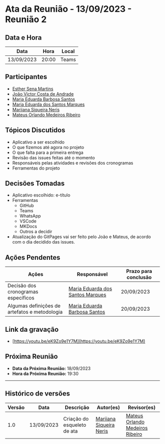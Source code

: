 # Ata da Reunião - 13/09/2023 - Reunião 2

## Data e Hora
| Data          | Hora    | Local |
|---------------|---------|-------|
| 13/09/2023    | 20:00   | Teams |

  
## Participantes
* [Esther Sena Martins](https://github.com/esmsena)
* [João Victor Costa de Andrade](https://github.com/jvcostta)
* [Maria Eduarda Barbosa Santos](https://github.com/Madu01)
* [Maria Eduarda dos Santos Marques ](https://github.com/EduardaSMarques)
* [Mariiana Siqueira Neris](https://github.com/Maryyscreuza)
* [Mateus Orlando Medeiros Ribeiro](https://github.com/MateusPy)

## Tópicos Discutidos
* Aplicativo a ser escolhido
* O que fizemos até agora no projeto
* O que falta para a primeira entrega
* Revisão das issues feitas até o momento
* Responsáveis pelas atividades e revisões dos cronogramas
* Ferramentas do projeto

## Decisões Tomadas
* Aplicativo escolhido: e-título
* Ferramentas
  - GitHub
  - Teams
  - WhatsApp
  - VSCode
  - MKDocs
  - Outros a decidir
* Atualização do GitPages vai ser feito pelo João e Mateus, de acordo com o dia decidido das issues.

## Ações Pendentes
| Ações       | Responsável     | Prazo para conclusão |
|-------------|-----------------|----------------------|
| Decisão dos cronogramas específicos | [Maria Eduarda dos Santos Marques ](https://github.com/EduardaSMarques)     | 20/09/2023 |
| Algumas definições de artefatos e metodologia | [Maria Eduarda Barbosa Santos](https://github.com/Madu01) | 20/09/2023 |

## Link da gravação
* [https://youtu.be/eK9Zo9e1Y7M](https://youtu.be/eK9Zo9e1Y7M)

## Próxima Reunião
* **Data da Próxima Reunião:** 18/09/2023
* **Hora da Próxima Reunião:** 19:30
---

## Histórico de versões
| Versão | Data       | Descrição                   | Autor(es)     | Revisor(es) |
|--------|------------|-----------------------------|---------------|-------------|
| 1.0    | 13/09/2023 | Criação do esqueleto de ata | [Mariiana Siqueira Neris](https://github.com/Maryyscreuza) | [Mateus Orlando Medeiros Ribeiro](https://github.com/MateusPy)       |
